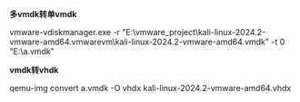 **多vmdk转单vmdk**

vmware-vdiskmanager.exe -r "E:\vmware_project\kali-linux-2024.2-vmware-amd64.vmwarevm\kali-linux-2024.2-vmware-amd64.vmdk" -t 0 "E:\a.vmdk"

**vmdk转vhdk**

qemu-img convert a.vmdk -O vhdx kali-linux-2024.2-vmware-amd64.vhdx